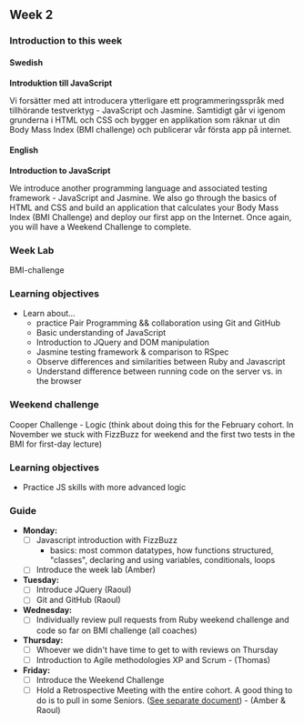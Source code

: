 ## Week 2
### Introduction to this week

#### Swedish
**Introduktion till JavaScript**

Vi forsätter med att introducera ytterligare ett programmeringsspråk med tillhörande testverktyg - JavaScript och Jasmine. Samtidigt går vi igenom grunderna i HTML och CSS och bygger en applikation som räknar ut din Body Mass Index (BMI challenge) och publicerar vår första app på internet.

#### English
**Introduction to JavaScript**

We introduce another programming language and associated testing framework - JavaScript and Jasmine. We also go through the basics of HTML and CSS and build an application that calculates your Body Mass Index (BMI Challenge) and deploy our first app on the Internet. Once again, you will have a Weekend Challenge to complete.

### Week Lab
BMI-challenge

### Learning objectives
* Learn about...
  - practice Pair Programming && collaboration using Git and GitHub
  - Basic understanding of JavaScript
  - Introduction to JQuery and DOM manipulation
  - Jasmine testing framework & comparison to RSpec
  - Observe differences and similarities between Ruby and Javascript
  - Understand difference between running code on the server vs. in the browser

### Weekend challenge
Cooper Challenge - Logic (think about doing this for the February cohort. In November we stuck with FizzBuzz for weekend and the first two tests in the BMI for first-day lecture)

### Learning objectives
- Practice JS skills with more advanced logic

### Guide
- **Monday:**
  - [ ] Javascript introduction with FizzBuzz
    - basics: most common datatypes, how functions structured, "classes", declaring and using variables, conditionals, loops
  - [ ] Introduce the week lab (Amber)
- **Tuesday:**
  - [ ] Introduce JQuery (Raoul)
  - [ ] Git and GitHub (Raoul)
- **Wednesday:**
  - [ ] Individually review pull requests from Ruby weekend challenge and code so far on BMI challenge (all coaches)
- **Thursday:**
  - [ ] Whoever we didn't have time to get to with reviews on Thursday
  - [ ] Introduction to Agile methodologies XP and Scrum - (Thomas)
- **Friday:**
  - [ ] Introduce the Weekend Challenge
  - [ ] Hold a Retrospective Meeting with the entire cohort. A good thing to do is to pull in some Seniors. ([See separate document](../miscellaneous/retro.md)) - (Amber & Raoul)
